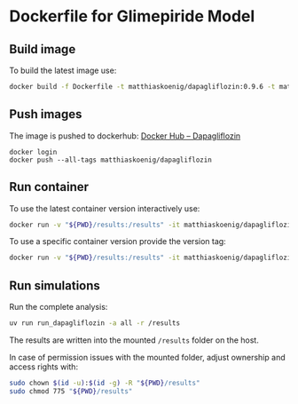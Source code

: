 # Dockerfile for Glimepiride Model

## Build image
To build the latest image use:
```bash
docker build -f Dockerfile -t matthiaskoenig/dapagliflozin:0.9.6 -t matthiaskoenig/dapagliflozin:latest .
```

## Push images
The image is pushed to dockerhub: [Docker Hub – Dapagliflozin](https://hub.docker.com/repository/docker/matthiaskoenig/dapagliflozin/general)

```
docker login
docker push --all-tags matthiaskoenig/dapagliflozin
```

## Run container
To use the latest container version interactively use:

```bash
docker run -v "${PWD}/results:/results" -it matthiaskoenig/dapagliflozin:latest /bin/bash
```

To use a specific container version provide the version tag:
```bash
docker run -v "${PWD}/results:/results" -it matthiaskoenig/dapagliflozin:0.9.6 /bin/bash
```

## Run simulations
Run the complete analysis:
```bash
uv run run_dapagliflozin -a all -r /results
```
The results are written into the mounted `/results` folder on the host.

In case of permission issues with the mounted folder, adjust ownership and access rights with:
```bash
sudo chown $(id -u):$(id -g) -R "${PWD}/results"
sudo chmod 775 "${PWD}/results"
```
